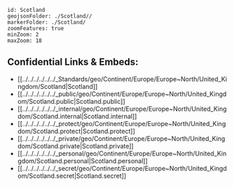 
```leaflet
id: Scotland
geojsonFolder: ./Scotland//
markerFolder: ./Scotland/
zoomFeatures: true 
minZoom: 2 
maxZoom: 18
```


## Confidential Links & Embeds: 
- [[../../../../../../_Standards/geo/Continent/Europe/Europe~North/United_Kingdom/Scotland|Scotland]] 
- [[../../../../../../_public/geo/Continent/Europe/Europe~North/United_Kingdom/Scotland.public|Scotland.public]] 
- [[../../../../../../_internal/geo/Continent/Europe/Europe~North/United_Kingdom/Scotland.internal|Scotland.internal]] 
- [[../../../../../../_protect/geo/Continent/Europe/Europe~North/United_Kingdom/Scotland.protect|Scotland.protect]] 
- [[../../../../../../_private/geo/Continent/Europe/Europe~North/United_Kingdom/Scotland.private|Scotland.private]] 
- [[../../../../../../_personal/geo/Continent/Europe/Europe~North/United_Kingdom/Scotland.personal|Scotland.personal]] 
- [[../../../../../../_secret/geo/Continent/Europe/Europe~North/United_Kingdom/Scotland.secret|Scotland.secret]] 

